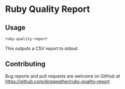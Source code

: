 # Ruby Quality Report

## Usage

```sh
ruby-quality-report
```

This outputs a CSV report to stdout.

## Contributing

Bug reports and pull requests are welcome on GitHub at https://github.com/dogweather/ruby-quality-report.
